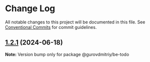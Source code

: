 # Change Log

All notable changes to this project will be documented in this file.
See [Conventional Commits](https://conventionalcommits.org) for commit guidelines.

## [1.2.1](https://github.com/GurovDmitriy/be-todo/compare/v1.2.0...v1.2.1) (2024-06-18)

**Note:** Version bump only for package @gurovdmitriy/be-todo
